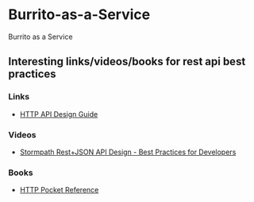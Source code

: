 # Burrito-as-a-Service
Burrito as a Service

## Interesting links/videos/books for rest api best practices

### Links

* [HTTP API Design Guide](https://github.com/interagent/http-api-design)

### Videos

* [Stormpath Rest+JSON API Design - Best Practices for Developers](https://github.com/interagent/http-api-design)

### Books

* [HTTP Pocket Reference](http://shop.oreilly.com/product/9781565928626.do)
